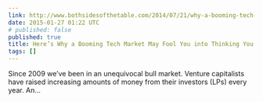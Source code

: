 ```yaml
---
link: http://www.bothsidesofthetable.com/2014/07/21/why-a-booming-tech-market-may-fool-you-into-thinking-youre-successful/
date: 2015-01-27 01:22 UTC
# published: false
published: true
title: Here’s Why a Booming Tech Market May Fool You into Thinking You’re Successful
tags: []
---
```


Since 2009 we’ve been in an unequivocal bull market. Venture capitalists have raised increasing amounts of money from their investors (LPs) every year. An…
